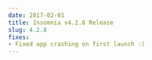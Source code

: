 ```yaml
---
date: 2017-02-01
title: Insomnia v4.2.8 Release
slug: 4.2.8
fixes:
- Fixed app crashing on first launch :(
---
```

